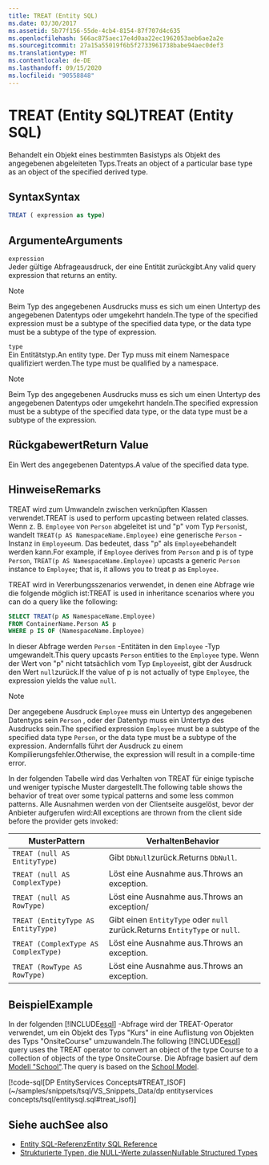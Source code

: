 ```yaml
---
title: TREAT (Entity SQL)
ms.date: 03/30/2017
ms.assetid: 5b77f156-55de-4cb4-8154-87f707d4c635
ms.openlocfilehash: 566ac875aec17e4d0aa22ec1962053aeb6ae2a2e
ms.sourcegitcommit: 27a15a55019f6b5f2733961738babe94aec0def3
ms.translationtype: MT
ms.contentlocale: de-DE
ms.lasthandoff: 09/15/2020
ms.locfileid: "90558848"
---
```

# <a name="treat-entity-sql"></a><span data-ttu-id="4c91d-102">TREAT (Entity SQL)</span><span class="sxs-lookup"><span data-stu-id="4c91d-102">TREAT (Entity SQL)</span></span>
<span data-ttu-id="4c91d-103">Behandelt ein Objekt eines bestimmten Basistyps als Objekt des angegebenen abgeleiteten Typs.</span><span class="sxs-lookup"><span data-stu-id="4c91d-103">Treats an object of a particular base type as an object of the specified derived type.</span></span>  
  
## <a name="syntax"></a><span data-ttu-id="4c91d-104">Syntax</span><span class="sxs-lookup"><span data-stu-id="4c91d-104">Syntax</span></span>  
  
```sql  
TREAT ( expression as type)  
```  
  
## <a name="arguments"></a><span data-ttu-id="4c91d-105">Argumente</span><span class="sxs-lookup"><span data-stu-id="4c91d-105">Arguments</span></span>  
 `expression`  
 <span data-ttu-id="4c91d-106">Jeder gültige Abfrageausdruck, der eine Entität zurückgibt.</span><span class="sxs-lookup"><span data-stu-id="4c91d-106">Any valid query expression that returns an entity.</span></span>  
  
> [!NOTE]
> <span data-ttu-id="4c91d-107">Beim Typ des angegebenen Ausdrucks muss es sich um einen Untertyp des angegebenen Datentyps oder umgekehrt handeln.</span><span class="sxs-lookup"><span data-stu-id="4c91d-107">The type of the specified expression must be a subtype of the specified data type, or the data type must be a subtype of the type of expression.</span></span>  
  
 `type`  
 <span data-ttu-id="4c91d-108">Ein Entitätstyp.</span><span class="sxs-lookup"><span data-stu-id="4c91d-108">An entity type.</span></span> <span data-ttu-id="4c91d-109">Der Typ muss mit einem Namespace qualifiziert werden.</span><span class="sxs-lookup"><span data-stu-id="4c91d-109">The type must be qualified by a namespace.</span></span>  
  
> [!NOTE]
> <span data-ttu-id="4c91d-110">Beim Typ des angegebenen Ausdrucks muss es sich um einen Untertyp des angegebenen Datentyps oder umgekehrt handeln.</span><span class="sxs-lookup"><span data-stu-id="4c91d-110">The specified expression must be a subtype of the specified data type, or the data type must be a subtype of the expression.</span></span>  
  
## <a name="return-value"></a><span data-ttu-id="4c91d-111">Rückgabewert</span><span class="sxs-lookup"><span data-stu-id="4c91d-111">Return Value</span></span>  
 <span data-ttu-id="4c91d-112">Ein Wert des angegebenen Datentyps.</span><span class="sxs-lookup"><span data-stu-id="4c91d-112">A value of the specified data type.</span></span>  
  
## <a name="remarks"></a><span data-ttu-id="4c91d-113">Hinweise</span><span class="sxs-lookup"><span data-stu-id="4c91d-113">Remarks</span></span>  
 <span data-ttu-id="4c91d-114">TREAT wird zum Umwandeln zwischen verknüpften Klassen verwendet.</span><span class="sxs-lookup"><span data-stu-id="4c91d-114">TREAT is used to perform upcasting between related classes.</span></span> <span data-ttu-id="4c91d-115">Wenn z. B. `Employee` von `Person` abgeleitet ist und "p" vom Typ `Person`ist, wandelt `TREAT(p AS NamespaceName.Employee)` eine generische `Person` -Instanz in `Employee`um. Das bedeutet, dass "p" als `Employee`behandelt werden kann.</span><span class="sxs-lookup"><span data-stu-id="4c91d-115">For example, if `Employee` derives from `Person` and p is of type `Person`, `TREAT(p AS NamespaceName.Employee)` upcasts a generic `Person` instance to `Employee`; that is, it allows you to treat p as `Employee`.</span></span>  
  
 <span data-ttu-id="4c91d-116">TREAT wird in Vererbungsszenarios verwendet, in denen eine Abfrage wie die folgende möglich ist:</span><span class="sxs-lookup"><span data-stu-id="4c91d-116">TREAT is used in inheritance scenarios where you can do a query like the following:</span></span>  
  
```sql  
SELECT TREAT(p AS NamespaceName.Employee)  
FROM ContainerName.Person AS p  
WHERE p IS OF (NamespaceName.Employee)
```  
  
 <span data-ttu-id="4c91d-117">In dieser Abfrage werden `Person` -Entitäten in den `Employee` -Typ umgewandelt.</span><span class="sxs-lookup"><span data-stu-id="4c91d-117">This query upcasts `Person` entities to the `Employee` type.</span></span> <span data-ttu-id="4c91d-118">Wenn der Wert von "p" nicht tatsächlich vom Typ `Employee`ist, gibt der Ausdruck den Wert `null`zurück.</span><span class="sxs-lookup"><span data-stu-id="4c91d-118">If the value of p is not actually of type `Employee`, the expression yields the value `null`.</span></span>  
  
> [!NOTE]
> <span data-ttu-id="4c91d-119">Der angegebene Ausdruck `Employee` muss ein Untertyp des angegebenen Datentyps sein `Person` , oder der Datentyp muss ein Untertyp des Ausdrucks sein.</span><span class="sxs-lookup"><span data-stu-id="4c91d-119">The specified expression `Employee` must be a subtype of the specified data type `Person`, or the data type must be a subtype of the expression.</span></span> <span data-ttu-id="4c91d-120">Andernfalls führt der Ausdruck zu einem Kompilierungsfehler.</span><span class="sxs-lookup"><span data-stu-id="4c91d-120">Otherwise, the expression will result in a compile-time error.</span></span>  
  
 <span data-ttu-id="4c91d-121">In der folgenden Tabelle wird das Verhalten von TREAT für einige typische und weniger typische Muster dargestellt.</span><span class="sxs-lookup"><span data-stu-id="4c91d-121">The following table shows the behavior of treat over some typical patterns and some less common patterns.</span></span> <span data-ttu-id="4c91d-122">Alle Ausnahmen werden von der Clientseite ausgelöst, bevor der Anbieter aufgerufen wird:</span><span class="sxs-lookup"><span data-stu-id="4c91d-122">All exceptions are thrown from the client side before the provider gets invoked:</span></span>  
  
|<span data-ttu-id="4c91d-123">Muster</span><span class="sxs-lookup"><span data-stu-id="4c91d-123">Pattern</span></span>|<span data-ttu-id="4c91d-124">Verhalten</span><span class="sxs-lookup"><span data-stu-id="4c91d-124">Behavior</span></span>|  
|-------------|--------------|  
|`TREAT (null AS EntityType)`|<span data-ttu-id="4c91d-125">Gibt `DbNull`zurück.</span><span class="sxs-lookup"><span data-stu-id="4c91d-125">Returns `DbNull`.</span></span>|  
|`TREAT (null AS ComplexType)`|<span data-ttu-id="4c91d-126">Löst eine Ausnahme aus.</span><span class="sxs-lookup"><span data-stu-id="4c91d-126">Throws an exception.</span></span>|  
|`TREAT (null AS RowType)`|<span data-ttu-id="4c91d-127">Löst eine Ausnahme aus.</span><span class="sxs-lookup"><span data-stu-id="4c91d-127">Throws an exception/</span></span>|  
|`TREAT (EntityType AS EntityType)`|<span data-ttu-id="4c91d-128">Gibt einen `EntityType` oder `null` zurück.</span><span class="sxs-lookup"><span data-stu-id="4c91d-128">Returns `EntityType` or `null`.</span></span>|  
|`TREAT (ComplexType AS ComplexType)`|<span data-ttu-id="4c91d-129">Löst eine Ausnahme aus.</span><span class="sxs-lookup"><span data-stu-id="4c91d-129">Throws an exception.</span></span>|  
|`TREAT (RowType AS RowType)`|<span data-ttu-id="4c91d-130">Löst eine Ausnahme aus.</span><span class="sxs-lookup"><span data-stu-id="4c91d-130">Throws an exception.</span></span>|  
  
## <a name="example"></a><span data-ttu-id="4c91d-131">Beispiel</span><span class="sxs-lookup"><span data-stu-id="4c91d-131">Example</span></span>  
 <span data-ttu-id="4c91d-132">In der folgenden [!INCLUDE[esql](../../../../../../includes/esql-md.md)] -Abfrage wird der TREAT-Operator verwendet, um ein Objekt des Typs "Kurs" in eine Auflistung von Objekten des Typs "OnsiteCourse" umzuwandeln.</span><span class="sxs-lookup"><span data-stu-id="4c91d-132">The following [!INCLUDE[esql](../../../../../../includes/esql-md.md)] query uses the TREAT operator to convert an object of the type Course to a collection of objects of the type OnsiteCourse.</span></span> <span data-ttu-id="4c91d-133">Die Abfrage basiert auf dem [Modell "School"](/previous-versions/dotnet/netframework-4.0/bb896300(v=vs.100)).</span><span class="sxs-lookup"><span data-stu-id="4c91d-133">The query is based on the [School Model](/previous-versions/dotnet/netframework-4.0/bb896300(v=vs.100)).</span></span>  
  
 [!code-sql[DP EntityServices Concepts#TREAT_ISOF](~/samples/snippets/tsql/VS_Snippets_Data/dp entityservices concepts/tsql/entitysql.sql#treat_isof)]  
  
## <a name="see-also"></a><span data-ttu-id="4c91d-134">Siehe auch</span><span class="sxs-lookup"><span data-stu-id="4c91d-134">See also</span></span>

- [<span data-ttu-id="4c91d-135">Entity SQL-Referenz</span><span class="sxs-lookup"><span data-stu-id="4c91d-135">Entity SQL Reference</span></span>](entity-sql-reference.md)
- [<span data-ttu-id="4c91d-136">Strukturierte Typen, die NULL-Werte zulassen</span><span class="sxs-lookup"><span data-stu-id="4c91d-136">Nullable Structured Types</span></span>](nullable-structured-types-entity-sql.md)
